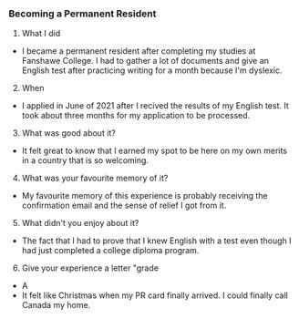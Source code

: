 ### Becoming a Permanent Resident

1) What I did

- I became a permanent resident after completing my studies at Fanshawe College. I had to gather a lot of documents and give an English test after practicing writing for a month because I'm dyslexic. 

2) When

- I applied in June of 2021 after I recived the results of my English test. It took about three months for my application to be processed.


3) What was good about it?
- It felt great to know that I earned my spot to be here on my own merits in a country that is so welcoming.

4) What was your favourite memory of it?
- My favourite memory of this experience is probably receiving the confirmation email and the sense of relief I got from it. 

5) What didn't you enjoy about it?
- The fact that I had to prove that I knew English with a test even though I had just completed a college diploma program.

6) Give your experience a letter "grade
- A
- It felt like Christmas when my PR card finally arrived. I could finally call Canada my home. 
